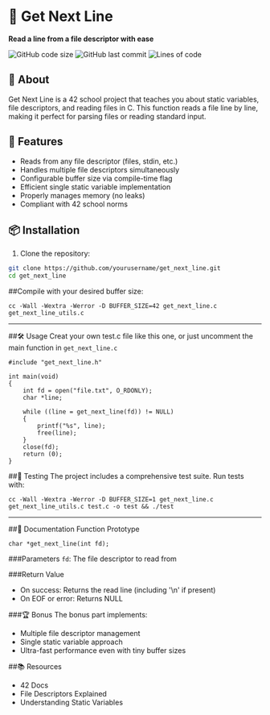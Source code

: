 # 📖 Get Next Line

**Read a line from a file descriptor with ease**

![GitHub code size](https://img.shields.io/github/languages/code-size/yourusername/get_next_line)
![GitHub last commit](https://img.shields.io/github/last-commit/yourusername/get_next_line)
![Lines of code](https://img.shields.io/tokei/lines/github/yourusername/get_next_line)

## 🌟 About

Get Next Line is a 42 school project that teaches you about static variables, file descriptors, and reading files in C. This function reads a file line by line, making it perfect for parsing files or reading standard input.

## 🚀 Features

- Reads from any file descriptor (files, stdin, etc.)
- Handles multiple file descriptors simultaneously
- Configurable buffer size via compile-time flag
- Efficient single static variable implementation
- Properly manages memory (no leaks)
- Compliant with 42 school norms

## 📦 Installation

1. Clone the repository:
```bash
git clone https://github.com/yourusername/get_next_line.git
cd get_next_line
```

##Compile with your desired buffer size:
```
cc -Wall -Wextra -Werror -D BUFFER_SIZE=42 get_next_line.c get_next_line_utils.c
```
---
##🛠 Usage
Creat your own test.c file like this one, or just uncomment the main function in `get_next_line.c`
```
#include "get_next_line.h"

int main(void)
{
    int fd = open("file.txt", O_RDONLY);
    char *line;
    
    while ((line = get_next_line(fd)) != NULL)
    {
        printf("%s", line);
        free(line);
    }
    close(fd);
    return (0);
}
```
##🧪 Testing
The project includes a comprehensive test suite. Run tests with:
```
cc -Wall -Wextra -Werror -D BUFFER_SIZE=1 get_next_line.c get_next_line_utils.c test.c -o test && ./test
```

---
##📜 Documentation
Function Prototype
```
char *get_next_line(int fd);
```
###Parameters
`fd`: The file descriptor to read from

###Return Value
- On success: Returns the read line (including '\n' if present)
- On EOF or error: Returns NULL

###🏆 Bonus
The bonus part implements:

- Multiple file descriptor management
- Single static variable approach
- Ultra-fast performance even with tiny buffer sizes

##📚 Resources
- 42 Docs
- File Descriptors Explained
- Understanding Static Variables
